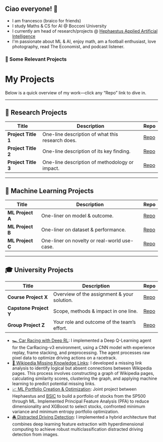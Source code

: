 
## Ciao everyone! 👋
 - I am francesco (braico for friends)
 - I study Maths & CS for AI @ Bocconi University
- I currently am head of research/projects @ [Hephaestus Applied Artificial Intelligence](https://github.com/Hephaestus-AI-Association)
- I'm passionate about ML & AI, enjoy math, am a football enthusiast, love photography, read The Economist, and podcast listener.

### 📌 Some Relevant Projects 
# My Projects

Below is a quick overview of my work—click any “Repo” link to dive in.

---

## 🧪 Research Projects

| Title                | Description                                      | Repo                                         |
|----------------------|--------------------------------------------------|----------------------------------------------|
| **Project Title 1**  | One-line description of what this research does. | [Repo](https://github.com/you/project-1)     |
| **Project Title 2**  | One-line description of its key finding.         | [Repo](https://github.com/you/project-2)     |
| **Project Title 3**  | One-line description of methodology or impact.   | [Repo](https://github.com/you/project-3)     |

---

## 🤖 Machine Learning Projects

| Title                  | Description                                   | Repo                                           |
|------------------------|-----------------------------------------------|------------------------------------------------|
| **ML Project A**       | One-liner on model & outcome.                 | [Repo](https://github.com/you/ml-project-a)    |
| **ML Project B**       | One-liner on dataset & performance.           | [Repo](https://github.com/you/ml-project-b)    |
| **ML Project C**       | One-liner on novelty or real-world use-case.  | [Repo](https://github.com/you/ml-project-c)    |

---

## 🎓 University Projects

| Title                    | Description                                  | Repo                                                    |
|--------------------------|----------------------------------------------|---------------------------------------------------------|
| **Course Project X**     | Overview of the assignment & your solution.  | [Repo](https://github.com/you/course-project-x)         |
| **Capstone Project Y**   | Scope, methods & impact in one line.         | [Repo](https://github.com/you/capstone-project-y)       |
| **Group Project Z**      | Your role and outcome of the team’s effort.  | [Repo](https://github.com/you/group-project-z)          |


- [🏎️ Car Racing with Deep RL](https://github.com/francescobraicovich/racing-rl): I implemented a Deep Q-Learning agent for the CarRacing-v3 environment, using a CNN model with experience replay, frame stacking, and preprocessing. The agent processes raw pixel data to optimize driving actions on a racetrack.
- [🔗 Wikipedia Missing Knowledge Links](https://github.com/francescobraicovich/Missing_Knowledge_Links_WIkipedia): I developed a missing link analysis to identify logical but absent connections between Wikipedia pages. This process involves constructing a graph of Wikipedia pages, calculating similarity scores, clustering the graph, and applying machine learning to predict potential missing links.
- [📈 ML Portfolio Creation & Optimization](https://github.com/BSIC/bsic_hephaestus_paper): Joint project between Hephaestus and [BSIC](https://bsic.it) to build a portfolio of stocks from the SP500 through ML. Implemented Principal Feature Analysis (PFA) to reduce dimensionality and XGBoost to select stocks, confronted minimum variance and minimum entropy portfolio optimization.
- [🚔 Distracted Driving Detection](https://github.com/francescobraicovich/Distracted-Driver-Detection): I implemented a hybrid architecture that combines deep learning feature extraction with hyperdimensional computing to achieve robust multiclassification distracted driving detection from images.

